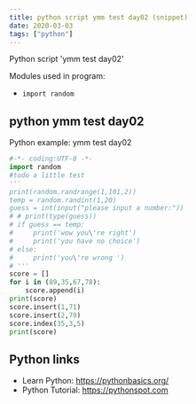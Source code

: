 ```yaml
---
title: python script ymm test day02 (snippet)
date: 2020-03-03
tags: ["python"]
---
```

Python script 'ymm test day02'


Modules used in program: 
* `import random`

## python ymm test day02

Python example: ymm test day02

```python
#-*- coding:UTF-8 -*-
import random
#todo a little test
'''
print(random.randrange(1,101,2))
temp = random.randint(1,20)
guess = int(input("please input a number:"))
# # print(type(guess))
# if guess == temp:
#     print('wow you\'re right')
#     print('you have no choice')
# else:
#     print('you\'re wrong ')
# '''
score = []
for i in (89,35,67,78):
    score.append(i)
print(score)
score.insert(1,71)
score.insert(2,79)
score.index(35,3,5)
print(score)

```

## Python links

- Learn Python: https://pythonbasics.org/
- Python Tutorial: https://pythonspot.com
